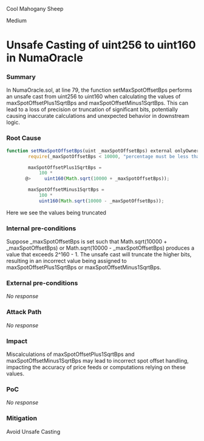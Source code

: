 Cool Mahogany Sheep

Medium

# Unsafe Casting of uint256 to uint160 in NumaOracle

### Summary

In NumaOracle.sol, at line 79, the function setMaxSpotOffsetBps performs an unsafe cast from uint256 to uint160 when calculating the values of maxSpotOffsetPlus1SqrtBps and maxSpotOffsetMinus1SqrtBps. This can lead to a loss of precision or truncation of significant bits, potentially causing inaccurate calculations and unexpected behavior in downstream logic.

### Root Cause

```javascript
function setMaxSpotOffsetBps(uint _maxSpotOffsetBps) external onlyOwner {
        require(_maxSpotOffsetBps < 10000, "percentage must be less than 100");

        maxSpotOffsetPlus1SqrtBps =
            100 *
       @>     uint160(Math.sqrt(10000 + _maxSpotOffsetBps));

        maxSpotOffsetMinus1SqrtBps =
            100 *
            uint160(Math.sqrt(10000 - _maxSpotOffsetBps));
```
Here we see the values being truncated 

### Internal pre-conditions

Suppose _maxSpotOffsetBps is set such that Math.sqrt(10000 + _maxSpotOffsetBps) or Math.sqrt(10000 - _maxSpotOffsetBps) produces a value that exceeds 2^160 - 1. The unsafe cast will truncate the higher bits, resulting in an incorrect value being assigned to maxSpotOffsetPlus1SqrtBps or maxSpotOffsetMinus1SqrtBps.

### External pre-conditions

_No response_

### Attack Path

_No response_

### Impact

 Miscalculations of maxSpotOffsetPlus1SqrtBps and maxSpotOffsetMinus1SqrtBps may lead to incorrect spot offset handling, impacting the accuracy of price feeds or computations relying on these values.

### PoC

_No response_

### Mitigation

Avoid Unsafe Casting